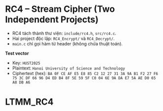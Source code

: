 # RC4 – Stream Cipher (Two Independent Projects)

- RC4 tách thành thư viện: `include/rc4.h`, `src/rc4.c`.
- Hai project độc lập: `RC4_Encrypt/` và `RC4_Decrypt/`.
- `main.c` chỉ gọi hàm từ header (không chứa thuật toán).


**Test vector**
- Key: `HUST2025`
- Plaintext: `Hanoi University of Science and Technology`
- Ciphertext (hex): `BA 0F CE AF E5 E8 85 C2 12 27 31 3A 9A B1 F2 27 F6 75 3C DF 66 96 D4 ED B4 8F 5E 59 5F C0 04 6E 9A DA E7 5A AE D0 65 A8 DB A6`

# LTMM_RC4

